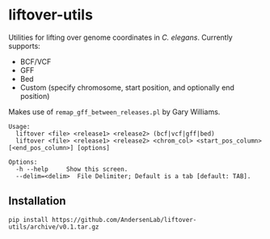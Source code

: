 liftover-utils
==============

Utilities for lifting over genome coordinates in _C. elegans_. Currently supports:

* BCF/VCF
* GFF
* Bed
* Custom (specify chromosome, start position, and optionally end position)

Makes use of `remap_gff_between_releases.pl` by Gary Williams.

	Usage:
	  liftover <file> <release1> <release2> (bcf|vcf|gff|bed)
	  liftover <file> <release1> <release2> <chrom_col> <start_pos_column> [<end_pos_column>] [options]

	Options:
	  -h --help     Show this screen.
	  --delim=<delim>  File Delimiter; Default is a tab [default: TAB].

## Installation

```
pip install https://github.com/AndersenLab/liftover-utils/archive/v0.1.tar.gz
```

